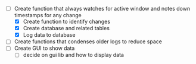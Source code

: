 - [ ] Create function that always watches for active window and notes down timestamps for any change
    - [x] Create function to identify changes
    - [x] Create database and related tables
    - [x] Log data to database
- [ ] Create functions that condenses older logs to reduce space
- [ ] Create GUI to show data
    - [ ] decide on gui lib and how to display data

